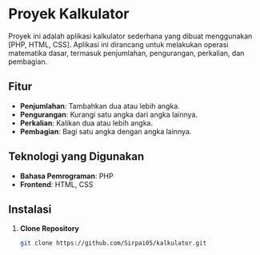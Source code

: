 # Proyek Kalkulator

Proyek ini adalah aplikasi kalkulator sederhana yang dibuat menggunakan [PHP, HTML, CSS]. Aplikasi ini dirancang untuk melakukan operasi matematika dasar, termasuk penjumlahan, pengurangan, perkalian, dan pembagian.

## Fitur

- **Penjumlahan**: Tambahkan dua atau lebih angka.
- **Pengurangan**: Kurangi satu angka dari angka lainnya.
- **Perkalian**: Kalikan dua atau lebih angka.
- **Pembagian**: Bagi satu angka dengan angka lainnya.

## Teknologi yang Digunakan

- **Bahasa Pemrograman**: PHP
- **Frontend**: HTML, CSS


## Instalasi

1. **Clone Repository**
   ```bash
   git clone https://github.com/Sirpai05/kalkulator.git
